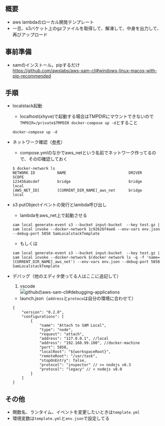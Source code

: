 ## 概要
* aws lambdaのローカル開発テンプレート
* 一旦、s3バケット上のgzファイルを取得して、解凍して、中身を出力して、再びアップロード

## 事前準備
* samのインストール。pipするだけ   
  https://github.com/awslabs/aws-sam-cli#windows-linux-macos-with-pip-recommended

## 手順
* localstack起動
  * localhost(xhyve)で起動する場合はTMPDIRにマウントできないので`TMPDIR=/private$TMPDIR docker-compose up -d`とすること
  ```
  docker-compose up -d
  ```

* ネットワーク確認（[参考](https://qiita.com/mizue/items/7bd79d868a7df888388c#docker-compose-構成)）
  * compose.ymlのなかでaws_netという名前でネットワーク作ってるので、そのID確認しておく
  ```
  $ docker-network ls
  NETWORK ID          NAME                            DRIVER              SCOPE
  123456abcdef        bridge                          bridge              local
  [AWS_NET_ID]        [CURRENT_DIR_NAME]_aws_net      bridge              local
  ```

* s3 putObjectイベントの発行とlambda呼び出し
  * lambdaをaws_net上で起動させる
  ```
  sam local generate-event s3 --bucket input-bucket  --key test.gz | sam local invoke --docker-network 1c92626f4ae6 --env-vars env.json --debug-port 5858 SamLocalstackTemplate
  ```

   * もしくは
  ```
  sam local generate-event s3 --bucket input-bucket  --key test.gz | sam local invoke --docker-network $(docker network ls -q -f 'name=[CURRENT_DIR_NAME]_aws_net') --env-vars env.json --debug-port 5858 SamLocalstackTemplate
  ```

* デバッグ（他のエディタ使ってる人はここに追記して）
  1. vscode   
  ![githubのaws-sam-cli#debugging-applications](https://github.com/awslabs/aws-sam-cli/raw/develop/media/sam-debug.gif)
  - launch.json（`address`と`protoco`は自分の環境に合わせて）
  ```
  {
      "version": "0.2.0",
      "configurations": [
          {
              "name": "Attach to SAM Local",
              "type": "node",
              "request": "attach",
              "address": "127.0.0.1", //local
              "address": "192.168.99.100", //docker-machine
              "port": 5858,
              "localRoot": "${workspaceRoot}",
              "remoteRoot": "/var/task",
              "stopOnEntry": false,
              "protocol": "inspector" // >= nodejs v6.3
              "protocol": "legacy" // < nodejs v8.0
          }
      ]
  }
  ```

## その他
* 関数名、ランタイム、イベントを変更したいときは`template.yml`
* 環境変数は`template.yml`と`env.json`で設定してる